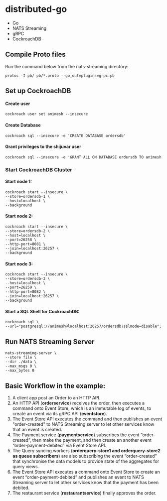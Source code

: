 # distributed-go

* Go
* NATS Streaming
* gRPC
* CockroachDB


## Compile Proto files
Run the command below from the nats-streaming directory:

`protoc -I pb/ pb/*.proto --go_out=plugins=grpc:pb`

## Set up CockroachDB

#### Create user
`cockroach user set animesh --insecure`

#### Create Database
`cockroach sql --insecure -e 'CREATE DATABASE ordersdb'`

#### Grant privileges to the shijuvar user
`cockroach sql --insecure -e 'GRANT ALL ON DATABASE ordersdb TO animesh`

### Start CockroachDB Cluster 

#### Start node 1:
```
cockroach start --insecure \
--store=ordersdb-1 \
--host=localhost \
--background
```

#### Start node 2:
```
cockroach start --insecure \
--store=ordersdb-2 \
--host=localhost \
--port=26258 \
--http-port=8081 \
--join=localhost:26257 \
--background
```
#### Start node 3:
```
cockroach start --insecure \
--store=ordersdb-3 \
--host=localhost \
--port=26259 \
--http-port=8082 \
--join=localhost:26257 \
--background
```

#### Start a SQL Shell for CockroachDB:
```
cockroach sql \
--url="postgresql://animesh@localhost:26257/ordersdb?sslmode=disable";
```
## Run NATS Streaming Server
```
nats-streaming-server \
--store file \
--dir ./data \
--max_msgs 0 \
--max_bytes 0
```

## Basic Workflow in the example:
1. A client app post an Order to an HTTP API.
2. An HTTP API (**orderservice**) receives the order, then executes a command onto Event Store, which is an immutable log of events, to create an event via its gRPC API (**eventstore**). 
3. The Event Store API executes the command and then publishes an event "order-created" to NATS Streaming server to let other services know that an event is created.
4. The Payment service (**paymentservice**) subscribes the event “order-created”, then make the payment, and then create an another event “order-payment-debited” via Event Store API. 
5. The Query syncing workers (**orderquery-store1 and orderquery-store2 as queue subscribers**) are also subscribing the event “order-created” that synchronise the data models to provide state of the aggregates for query views.
6. The Event Store API executes a command onto Event Store to create an event “order-payment-debited” and publishes an event to NATS Streaming server to let other services know that the payment has been debited.
7. The restaurant service (**restaurantservice**) finally approves the order.


